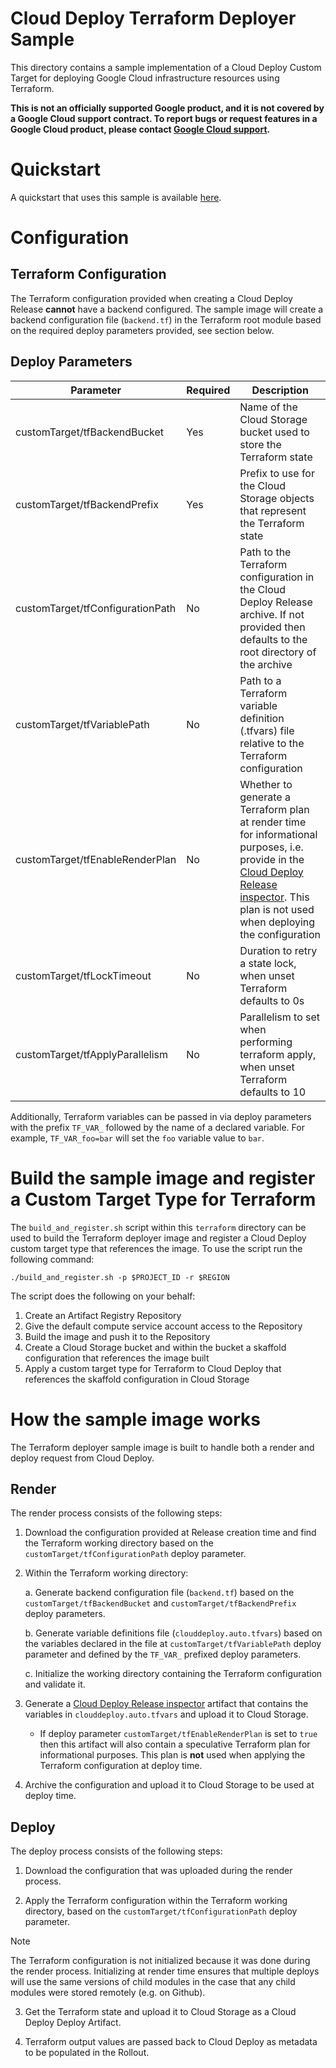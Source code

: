 # Cloud Deploy Terraform Deployer Sample
This directory contains a sample implementation of a Cloud Deploy Custom Target for deploying Google
Cloud infrastructure resources using Terraform.

**This is not an officially supported Google product, and it is not covered by a
Google Cloud support contract. To report bugs or request features in a Google
Cloud product, please contact [Google Cloud
support](https://cloud.google.com/support).**

# Quickstart

A quickstart that uses this sample is available [here](./quickstart/QUICKSTART.md).

# Configuration

## Terraform Configuration
The Terraform configuration provided when creating a Cloud Deploy Release **cannot** have a backend
configured. The sample image will create a backend configuration file (`backend.tf`) in the Terraform root module based
on the required deploy parameters provided, see section below.

## Deploy Parameters

| Parameter | Required | Description | 
| --- | --- | --- |
|customTarget/tfBackendBucket| Yes | Name of the Cloud Storage bucket used to store the Terraform state |
|customTarget/tfBackendPrefix| Yes | Prefix to use for the Cloud Storage objects that represent the Terraform state |
|customTarget/tfConfigurationPath| No | Path to the Terraform configuration in the Cloud Deploy Release archive. If not provided then defaults to the root directory of the archive |
|customTarget/tfVariablePath| No | Path to a Terraform variable definition (.tfvars) file relative to the Terraform configuration |
|customTarget/tfEnableRenderPlan| No | Whether to generate a Terraform plan at render time for informational purposes, i.e. provide in the [Cloud Deploy Release inspector](https://cloud.google.com/deploy/docs/view-release#view_release_artifacts). This plan is not used when deploying the configuration |
|customTarget/tfLockTimeout| No | Duration to retry a state lock, when unset Terraform defaults to 0s |
|customTarget/tfApplyParallelism| No | Parallelism to set when performing terraform apply, when unset Terraform defaults to 10 |

Additionally, Terraform variables can be passed in via deploy parameters with the prefix `TF_VAR_` followed by the name of a declared variable. For example, `TF_VAR_foo=bar` will set the `foo` variable value to `bar`.

<a name="build"></a>
# Build the sample image and register a Custom Target Type for Terraform
The `build_and_register.sh` script within this `terraform` directory can be used to build the Terraform deployer image and register a Cloud Deploy custom target type that references the image. To use the script run the following command:

```shell
./build_and_register.sh -p $PROJECT_ID -r $REGION
```

The script does the following on your behalf:
1. Create an Artifact Registry Repository
2. Give the default compute service account access to the Repository
3. Build the image and push it to the Repository
4. Create a Cloud Storage bucket and within the bucket a skaffold configuration that references the image built
5. Apply a custom target type for Terraform to Cloud Deploy that references the skaffold configuration in Cloud Storage

# How the sample image works
The Terraform deployer sample image is built to handle both a render and deploy request from Cloud Deploy.

## Render
The render process consists of the following steps:

1. Download the configuration provided at Release creation time and find the Terraform working directory based on the `customTarget/tfConfigurationPath` deploy parameter.

2. Within the Terraform working directory:

    a. Generate backend configuration file (`backend.tf`) based on the `customTarget/tfBackendBucket` and `customTarget/tfBackendPrefix` deploy parameters.

    b. Generate variable definitions file (`clouddeploy.auto.tfvars`) based on the variables declared in the file at `customTarget/tfVariablePath` deploy parameter and defined by the `TF_VAR_` prefixed deploy parameters.

    c. Initialize the working directory containing the Terraform configuration and validate it.

3. Generate a [Cloud Deploy Release inspector](https://cloud.google.com/deploy/docs/view-release#view_release_artifacts) artifact that contains the variables in `clouddeploy.auto.tfvars` and upload it to Cloud Storage.
    
    * If deploy parameter `customTarget/tfEnableRenderPlan` is set to `true` then this artifact will also contain a speculative Terraform plan for informational purposes. This plan is **not** used when applying the Terraform configuration at deploy time.

4. Archive the configuration and upload it to Cloud Storage to be used at deploy time.

## Deploy
The deploy process consists of the following steps:

1. Download the configuration that was uploaded during the render process.

2. Apply the Terraform configuration within the Terraform working directory, based on the `customTarget/tfConfigurationPath` deploy parameter. 

> [!NOTE]
> The Terraform configuration is not initialized because it was done during the render process. Initializing at render time ensures that multiple deploys will use the same versions of child modules in the case that any child modules were stored remotely (e.g. on Github).

3. Get the Terraform state and upload it to Cloud Storage as a Cloud Deploy Deploy Artifact.

4. Terraform output values are passed back to Cloud Deploy as metadata to be populated in the Rollout.
